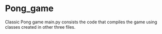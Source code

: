 # Pong_game
Classic Pong game
main.py consists the code that compiles the game using classes created in other three files.
